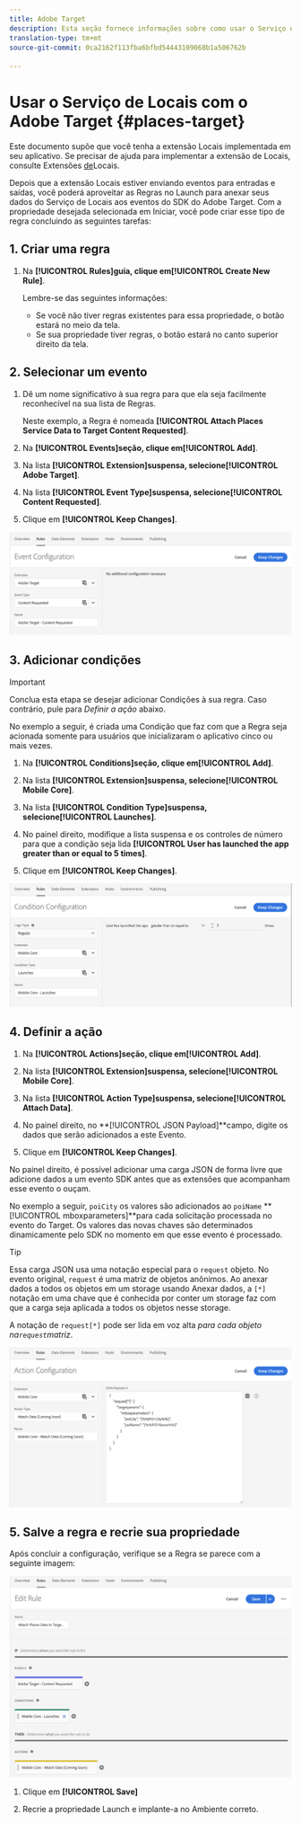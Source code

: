 ```yaml
---
title: Adobe Target
description: Esta seção fornece informações sobre como usar o Serviço de Locais com o Adobe Target.
translation-type: tm+mt
source-git-commit: 0ca2162f113fba6bfbd54443109068b1a506762b

---
```



# Usar o Serviço de Locais com o Adobe Target {#places-target}

Este documento supõe que você tenha a extensão Locais implementada em seu aplicativo. Se precisar de ajuda para implementar a extensão de Locais, consulte Extensões [de](/help/places-ext-aep-sdks/places-extension/places-extension.md)Locais.

Depois que a extensão Locais estiver enviando eventos para entradas e saídas, você poderá aproveitar as Regras no Launch para anexar seus dados do Serviço de Locais aos eventos do SDK do Adobe Target. Com a propriedade desejada selecionada em Iniciar, você pode criar esse tipo de regra concluindo as seguintes tarefas:

## 1. Criar uma regra

1. Na **[!UICONTROL Rules]**guia, clique em**[!UICONTROL Create New Rule]**.

   Lembre-se das seguintes informações:

   * Se você não tiver regras existentes para essa propriedade, o botão estará no meio da tela.
   * Se sua propriedade tiver regras, o botão estará no canto superior direito da tela.

## 2. Selecionar um evento

1. Dê um nome significativo à sua regra para que ela seja facilmente reconhecível na sua lista de Regras.

   Neste exemplo, a Regra é nomeada **[!UICONTROL Attach Places Service Data to Target Content Requested]**.

1. Na **[!UICONTROL Events]**seção, clique em**[!UICONTROL Add]**.

1. Na lista **[!UICONTROL Extension]**suspensa, selecione**[!UICONTROL Adobe Target]**.

1. Na lista **[!UICONTROL Event Type]**suspensa, selecione**[!UICONTROL Content Requested]**.

1. Clique em **[!UICONTROL Keep Changes]**.

![adicionar um evento](/help/assets/ad-setEvent_target.png)

## 3. Adicionar condições

>[!IMPORTANT]
>
>Conclua esta etapa se desejar adicionar Condições à sua regra. Caso contrário, pule para *Definir a ação* abaixo.

No exemplo a seguir, é criada uma Condição que faz com que a Regra seja acionada somente para usuários que inicializaram o aplicativo cinco ou mais vezes.

1. Na **[!UICONTROL Conditions]**seção, clique em**[!UICONTROL Add]**.

1. Na lista **[!UICONTROL Extension]**suspensa, selecione**[!UICONTROL Mobile Core]**.

1. Na lista **[!UICONTROL Condition Type]**suspensa, selecione**[!UICONTROL Launches]**.

1. No painel direito, modifique a lista suspensa e os controles de número para que a condição seja lida **[!UICONTROL User has launched the app greater than or equal to 5 times]**.

1. Clique em **[!UICONTROL Keep Changes]**.

![adicionar uma condição](/help/assets/ad-setCondition_target.png)

## 4. Definir a ação

1. Na **[!UICONTROL Actions]**seção, clique em**[!UICONTROL Add]**.

1. Na lista **[!UICONTROL Extension]**suspensa, selecione**[!UICONTROL Mobile Core]**.

1. Na lista **[!UICONTROL Action Type]**suspensa, selecione**[!UICONTROL Attach Data]**.

1. No painel direito, no **[!UICONTROL JSON Payload]**campo, digite os dados que serão adicionados a este Evento.

1. Clique em **[!UICONTROL Keep Changes]**.

No painel direito, é possível adicionar uma carga JSON de forma livre que adicione dados a um evento SDK antes que as extensões que acompanham esse evento o ouçam.

No exemplo a seguir, `poiCity` os valores são adicionados ao `poiName` **[!UICONTROL mboxparameters]**para cada solicitação processada no evento do Target. Os valores das novas chaves são determinados dinamicamente pelo SDK no momento em que esse evento é processado.

>[!TIP]
>
>Essa carga JSON usa uma notação especial para o `request` objeto. No evento original, `request` é uma matriz de objetos anônimos. Ao anexar dados a todos os objetos em um storage usando Anexar dados, a `[*]` notação em uma chave que é conhecida por conter um storage faz com que a carga seja aplicada a todos os objetos nesse storage.
>
>A notação de `request[*]` pode ser lida em voz alta _para cada objeto na`request`matriz_.

![definir a ação](/help/assets/ad-setAction-target.png)

## 5. Salve a regra e recrie sua propriedade

Após concluir a configuração, verifique se a Regra se parece com a seguinte imagem:

![regra concluída](/help/assets/ad-ruleComplete-target.png)

1. Clique em **[!UICONTROL Save]**

1. Recrie a propriedade Launch e implante-a no Ambiente correto.
